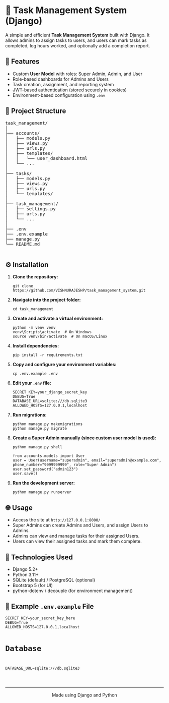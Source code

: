 <!DOCTYPE html>
<html lang="en">
<head>
  <meta charset="UTF-8">
  <meta name="viewport" content="width=device-width, initial-scale=1.0">
</head>
<body>

  <h1>🧭 Task Management System (Django)</h1>
  <p>A simple and efficient <strong>Task Management System</strong> built with Django. It allows admins to assign tasks to users, and users can mark tasks as completed, log hours worked, and optionally add a completion report.</p>

  <h2>🚀 Features</h2>
  <ul>
    <li>Custom <strong>User Model</strong> with roles: Super Admin, Admin, and User</li>
    <li>Role-based dashboards for Admins and Users</li>
    <li>Task creation, assignment, and reporting system</li>
    <li>JWT-based authentication (stored securely in cookies)</li>
    <li>Environment-based configuration using <code>.env</code></li>
  </ul>

  <h2>📁 Project Structure</h2>
  <pre>
task_management/
│
├── accounts/
│   ├── models.py
│   ├── views.py
│   ├── urls.py
│   ├── templates/
│   │   └── user_dashboard.html
│   └── ...
│
├── tasks/
│   ├── models.py
│   ├── views.py
│   ├── urls.py
│   └── templates/
│
├── task_management/
│   ├── settings.py
│   ├── urls.py
│   └── ...
│
├── .env
├── .env.example
├── manage.py
└── README.md
  </pre>

  <h2>⚙️ Installation</h2>
  <ol>
    <li><strong>Clone the repository:</strong></li>
    <pre><code>git clone https://github.com/VISHNURAJESHP/task_management_system.git</code></pre>

  <li><strong>Navigate into the project folder:</strong></li>
    <pre><code>cd task_management</code></pre>

 <li><strong>Create and activate a virtual environment:</strong></li>
    <pre><code>python -m venv venv
venv\Scripts\activate  # On Windows
source venv/bin/activate  # On macOS/Linux</code></pre>

  <li><strong>Install dependencies:</strong></li>
    <pre><code>pip install -r requirements.txt</code></pre>

  <li><strong>Copy and configure your environment variables:</strong></li>
    <pre><code>cp .env.example .env</code></pre>

  <li><strong>Edit your <code>.env</code> file:</strong></li>
    <pre><code>SECRET_KEY=your_django_secret_key
DEBUG=True
DATABASE_URL=sqlite:///db.sqlite3
ALLOWED_HOSTS=127.0.0.1,localhost</code></pre>

  <li><strong>Run migrations:</strong></li>
    <pre><code>python manage.py makemigrations
python manage.py migrate</code></pre>

  <li><strong>Create a Super Admin manually (since custom user model is used):</strong></li>
    <pre><code>python manage.py shell</code></pre>
    <div class="highlight">
      <pre><code>from accounts.models import User
user = User(username="superadmin", email="superadmin@example.com", phone_number="9999999999", role="Super Admin")
user.set_password("admin123")
user.save()</code></pre>
    </div>

  <li><strong>Run the development server:</strong></li>
    <pre><code>python manage.py runserver</code></pre>
  </ol>

  <h2>🌐 Usage</h2>
  <ul>
    <li>Access the site at <code>http://127.0.0.1:8000/</code></li>
    <li>Super Admins can create Admins and Users, and assign Users to Admins.</li>
    <li>Admins can view and manage tasks for their assigned Users.</li>
    <li>Users can view their assigned tasks and mark them complete.</li>
  </ul>

  <h2>🧩 Technologies Used</h2>
  <ul>
    <li>Django 5.2+</li>
    <li>Python 3.11+</li>
    <li>SQLite (default) / PostgreSQL (optional)</li>
    <li>Bootstrap 5 (for UI)</li>
    <li>python-dotenv / decouple (for environment management)</li>
  </ul>

  <h2>📄 Example <code>.env.example</code> File</h2>
  <pre><code>SECRET_KEY=your_secret_key_here
DEBUG=True
ALLOWED_HOSTS=127.0.0.1,localhost

# Database
DATABASE_URL=sqlite:///db.sqlite3

  </code></pre>

  <hr>
  <p align="center">Made using Django and Python</p>

</body>
</html>
